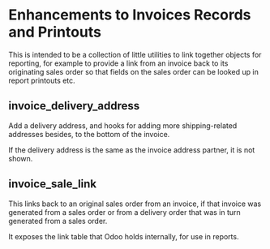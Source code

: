 # Enhancements to Invoices Records and Printouts

This is intended to be a collection of little utilities to link together
objects for reporting, for example to provide a link from an invoice back
to its originating sales order so that fields on the sales order can be looked
up in report printouts etc.

## invoice\_delivery\_address

Add a delivery address, and hooks for adding more shipping-related addresses besides,
to the bottom of the invoice.

If the delivery address is the same as the invoice address partner, it is not shown.

## invoice\_sale\_link

This links back to an original sales order from an invoice, if that invoice was generated
from a sales order or from a delivery order that was in turn generated from a sales order.

It exposes the link table that Odoo holds internally, for use in reports.
